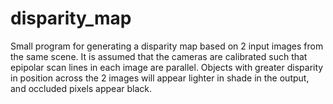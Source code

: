 # disparity_map
Small program for generating a disparity map based on 2 input images from the same scene. It is assumed that the cameras are calibrated such that epipolar scan lines in each image are parallel. Objects with greater disparity in position across the 2 images will appear lighter in shade in the output, and occluded pixels appear black.

